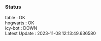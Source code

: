 ### Status


table : OK  
hogwarts : OK  
icy-bot : DOWN  
Latest Update : 2023-11-08 12:13:49.636580
